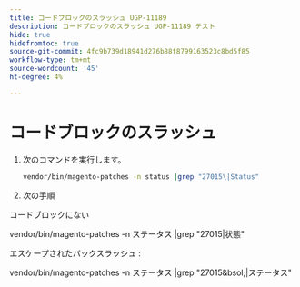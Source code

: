 ```yaml
---
title: コードブロックのスラッシュ UGP-11189
description: コードブロックのスラッシュ UGP-11189 テスト
hide: true
hidefromtoc: true
source-git-commit: 4fc9b739d18941d276b88f8799163523c8bd5f85
workflow-type: tm+mt
source-wordcount: '45'
ht-degree: 4%

---
```


# コードブロックのスラッシュ

1. 次のコマンドを実行します。

   ```bash
   vendor/bin/magento-patches -n status |grep "27015\|Status"
   ```

1. 次の手順

コードブロックにない

vendor/bin/magento-patches -n ステータス |grep &quot;27015\|状態&quot;

エスケープされたバックスラッシュ :

vendor/bin/magento-patches -n ステータス |grep &quot;27015&amp;bsol;|ステータス&quot;
